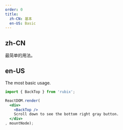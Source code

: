```yaml
---
order: 0
title:
  zh-CN: 基本
  en-US: Basic
---
```


## zh-CN

最简单的用法。

## en-US

The most basic usage.

````jsx
import { BackTop } from 'rubix';

ReactDOM.render(
  <div>
    <BackTop />
    Scroll down to see the bottom right gray button.
  </div>
, mountNode);
````
